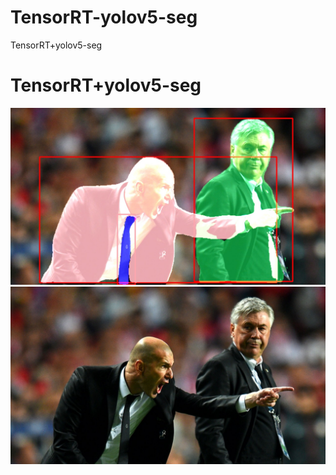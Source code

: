 # TensorRT-yolov5-seg
TensorRT+yolov5-seg
<h1>TensorRT+yolov5-seg</h1>
<img src="https://github.com/cockmake/TensorRT-yolov5-seg/blob/3ab64e0eafbe75b29992f0c61d0b0f39a6645789/zidane-seg.jpg" alt="效果">
<img src="https://github.com/cockmake/TensorRT-yolov5-seg/blob/a9f3bc2f106282f1f3d5de709e220b81d12befe2/zidane.jpg" alt="效果">
